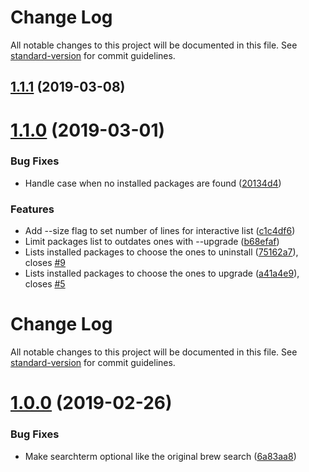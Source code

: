 # Change Log

All notable changes to this project will be documented in this file. See [standard-version](https://github.com/conventional-changelog/standard-version) for commit guidelines.

## [1.1.1](https://github.com/mischah/ibrew/compare/v1.1.0...v1.1.1) (2019-03-08)



# [1.1.0](https://github.com/mischah/ibrew/compare/v1.0.0...v1.1.0) (2019-03-01)


### Bug Fixes

* Handle case when no installed packages are found ([20134d4](https://github.com/mischah/ibrew/commit/20134d4))


### Features

* Add --size flag to set number of lines for interactive list ([c1c4df6](https://github.com/mischah/ibrew/commit/c1c4df6))
* Limit packages list to outdates ones with --upgrade ([b68efaf](https://github.com/mischah/ibrew/commit/b68efaf))
* Lists installed packages to choose the ones to uninstall ([75162a7](https://github.com/mischah/ibrew/commit/75162a7)), closes [#9](https://github.com/mischah/ibrew/issues/9)
* Lists installed packages to choose the ones to upgrade ([a41a4e9](https://github.com/mischah/ibrew/commit/a41a4e9)), closes [#5](https://github.com/mischah/ibrew/issues/5)



# Change Log

All notable changes to this project will be documented in this file. See [standard-version](https://github.com/conventional-changelog/standard-version) for commit guidelines.

# [1.0.0](https://github.com/mischah/ibrew/compare/v0.1.1...v1.0.0) (2019-02-26)


### Bug Fixes

* Make searchterm optional like the original brew search ([6a83aa8](https://github.com/mischah/ibrew/commit/6a83aa8))
